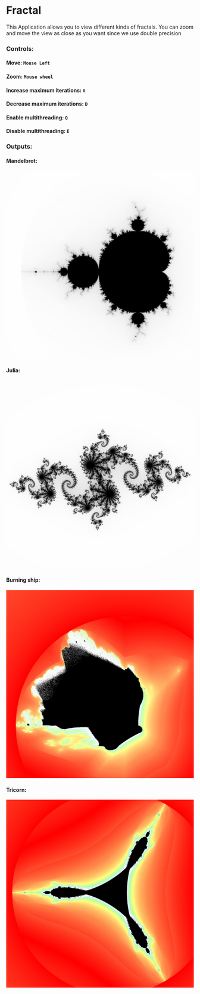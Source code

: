 # Fractal
This Application allows you to view different kinds of fractals.
You can zoom and move the view as close as you want since we use double precision

### Controls:
#### Move: ```Mouse Left```
#### Zoom: ```Mouse wheel```
#### Increase maximum iterations: ```A```
#### Decrease maximum iterations: ```D```
#### Enable multithreading: ```Q```
#### Disable multithreading: ```E```

### Outputs:
#### Mandelbrot:
![alt text](https://github.com/Peanutt42/Fractal/blob/main/examples/mandelbrot.jpg)
#### Julia:
![alt text](https://github.com/Peanutt42/Fractal/blob/main/examples/julia.jpg)
#### Burning ship:
![alt text](https://github.com/Peanutt42/Fractal/blob/main/examples/burning_ship.jpg)
#### Tricorn:
![alt text](https://github.com/Peanutt42/Fractal/blob/main/examples/tricorn.jpg)